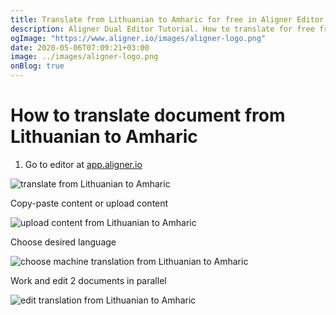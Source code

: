 ```yaml
---
title: Translate from Lithuanian to Amharic for free in Aligner Editor
description: Aligner Dual Editor Tutorial. How to translate for free from Lithuanian to Amharic. Aligner is multilingual document management platform. 
ogImage: "https://www.aligner.io/images/aligner-logo.png"
date: 2020-05-06T07:09:21+03:00
image: ../images/aligner-logo.png
onBlog: true
---
```


# How to translate document from Lithuanian to Amharic

1. Go to editor at [app.aligner.io](https://app.aligner.io "Aligner App web page")

![translate from Lithuanian to Amharic](../aligner-blank-editor.png "translate from Lithuanian to Amharic")

Copy-paste content or upload content

![upload content from Lithuanian to Amharic](../aligner-uploaded-document.png "upload content from Lithuanian to Amharic")

Choose desired language

![choose machine translation from Lithuanian to Amharic](../aligner-language-dropdown.png "choose machine translation from Lithuanian to Amharic")

Work and edit 2 documents in parallel

![edit translation from Lithuanian to Amharic](../aligner-double-sitded-editor.png "edit translation from Lithuanian to Amharic")

